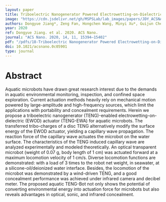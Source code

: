 ```yaml
---
layout: paper
title: Triboelectric Nanogenerator Powered Electrowetting-on-Dielectric Actuator for Concealed Aquatic Microbots
image: "https://cdn.jsdelivr.net/gh/MSPSLab/lab_images/papers/JDY_ACSNANO.png"
authors: Dongyue Jiang*, Zeng Fan, Hongchen Wang, Minyi Xu*, Guijun Chen, Yongchen Song, and Zhong Lin Wang*
year: 2020
ref: Dongyue Jiang. et al. 2020. ACS Nano.
journal: "ACS Nano. 2020, 14, 11, 15394–15402"
pdf: "/pdfs/18-Triboelectric Nanogenerator Powered Electrowetting-on-Dielectric Actuator for Concealed Aquatic Microbots.pdf"
doi: 10.1021/acsnano.0c05901
type: journal
---
```


# Abstract

Aquatic microbots have drawn great research interest due to the demands in aquatic environmental monitoring, inspection, and confined space exploration. Current actuation methods heavily rely on mechanical motion powered by large-amplitude and high-frequency sources, which limit the applications with portability and concealment requirements. Herein we propose a triboelectric nanogenerator (TENG)-enabled electrowetting-on-dielectric (EWOD) actuator (TENG-EWA) for aquatic microbots. The transferred tribo-charges of a disc TENG alternatively modify the surface energy of the EWOD actuator, yielding a capillary wave propagation. The reaction force of the capillary wave actuates the microbot on the water surface. The characteristics of the TENG induced capillary wave are analyzed experimentally and modeled theoretically. An optical transparent microbot (weight of 0.07 g, body length of 1 cm) was actuated forward at a maximum locomotion velocity of 1 cm/s. Diverse locomotion functions are demonstrated: with a load of 3 times to the robot net weight, in seawater, at a silicone-oil/deionized water interface. Besides, the locomotion of the microbot was demonstrated by a wind-driven TENG, and a good concealment performance was achieved under infrared camera and decibel meter. The proposed aquatic TENG-Bot not only shows the potential of converting environmental energy into actuation force for microbots but also reveals advantages in optical, sonic, and infrared concealment.